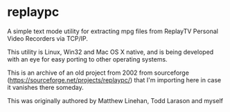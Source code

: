 # replaypc
A simple text mode utility for extracting mpg files from ReplayTV Personal Video Recorders via TCP/IP.

This utility is Linux, Win32 and Mac OS X native, and is being developed with an eye for easy porting to other operating systems.

This is an archive of an old project from 2002 from sourceforge (https://sourceforge.net/projects/replaypc/) that I'm importing here in case it vanishes there someday.

This was originally authored by Matthew Linehan, Todd Larason and myself
